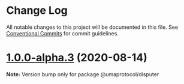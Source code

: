 # Change Log

All notable changes to this project will be documented in this file.
See [Conventional Commits](https://conventionalcommits.org) for commit guidelines.

# [1.0.0-alpha.3](https://github.com/UMAprotocol/protocol/compare/@umaprotocol/disputer@1.0.0-alpha.2...@umaprotocol/disputer@1.0.0-alpha.3) (2020-08-14)

**Note:** Version bump only for package @umaprotocol/disputer

